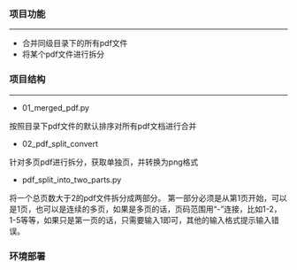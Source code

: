 ### 项目功能
---
- 合并同级目录下的所有pdf文件
- 将某个pdf文件进行拆分

### 项目结构
---

- 01_merged_pdf.py

按照目录下pdf文件的默认排序对所有pdf文档进行合并

- 02_pdf_split_convert

针对多页pdf进行拆分，获取单独页，并转换为png格式

- pdf_split_into_two_parts.py

将一个总页数大于2的pdf文件拆分成两部分。
第一部分必须是从第1页开始，可以是1页，也可以是连续的多页，如果是多页的话，页码范围用“-”连接，比如1-2，1-5等等，如果只是第一页的话，只需要输入1即可，其他的输入格式提示输入错误。

### 环境部署





